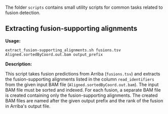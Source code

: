The folder `scripts` contains small utility scripts for common tasks related to fusion detection.

Extracting fusion-supporting alignments
---------------------------------------

**Usage:**

```
extract_fusion-supporting_alignments.sh fusions.tsv Aligned.sortedByCoord.out.bam output_prefix
```

**Description:**

This script takes fusion predictions from Arriba (`fusions.tsv`) and extracts the fusion-supporting alignments listed in the column `read_identifiers` from the given input BAM file (`Aligned.sortedByCoord.out.bam`). The input BAM file must be sorted and indexed. For each fusion, a separate BAM file is created containing only the fusion-supporting alignments. The created BAM files are named after the given output prefix and the rank of the fusion in Arriba's output file.

